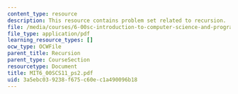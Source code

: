 ```yaml
---
content_type: resource
description: This resource contains problem set related to recursion.
file: /media/courses/6-00sc-introduction-to-computer-science-and-programming-spring-2011/3a5ebc039238f675c60ec1a490096b18_MIT6_00SCS11_ps2.pdf
file_type: application/pdf
learning_resource_types: []
ocw_type: OCWFile
parent_title: Recursion
parent_type: CourseSection
resourcetype: Document
title: MIT6_00SCS11_ps2.pdf
uid: 3a5ebc03-9238-f675-c60e-c1a490096b18
---
```

